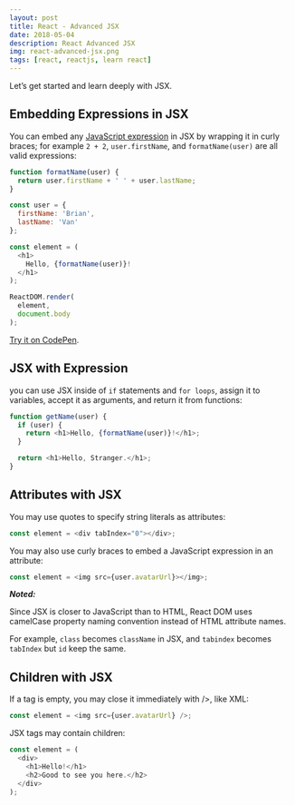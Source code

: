 ```yaml
---
layout: post
title: React - Advanced JSX
date: 2018-05-04
description: React Advanced JSX
img: react-advanced-jsx.png
tags: [react, reactjs, learn react]
---
```


Let’s get started and learn deeply with JSX.

## Embedding Expressions in JSX

You can embed any [JavaScript expression](https://developer.mozilla.org/en-US/docs/Web/JavaScript/Guide/Expressions_and_Operators#Expressions) in JSX by wrapping it in curly braces; for example `2 + 2`, `user.firstName`, and `formatName(user)` are all valid expressions:

```javascript
function formatName(user) {
  return user.firstName + ' ' + user.lastName;
}

const user = {
  firstName: 'Brian',
  lastName: 'Van'
};

const element = (
  <h1>
    Hello, {formatName(user)}!
  </h1>
);

ReactDOM.render(
  element,
  document.body
);
```

[Try it on CodePen](https://codepen.io/Bunlong/pen/RyLQMg).

## JSX with Expression

you can use JSX inside of `if` statements and `for loops`, assign it to variables, accept it as arguments, and return it from functions:

```javascript
function getName(user) {
  if (user) {
    return <h1>Hello, {formatName(user)}!</h1>;
  }

  return <h1>Hello, Stranger.</h1>;
}
```

## Attributes with JSX

You may use quotes to specify string literals as attributes:

```javascript
const element = <div tabIndex="0"></div>;
```

You may also use curly braces to embed a JavaScript expression in an attribute:

```javascript
const element = <img src={user.avatarUrl}></img>;
```

***Noted:***

Since JSX is closer to JavaScript than to HTML, React DOM uses camelCase property naming convention instead of HTML attribute names.

For example, `class` becomes `className` in JSX, and `tabindex` becomes `tabIndex` but `id` keep the same.

## Children with JSX

If a tag is empty, you may close it immediately with />, like XML:

```javascript
const element = <img src={user.avatarUrl} />;
```

JSX tags may contain children:

```javascript
const element = (
  <div>
    <h1>Hello!</h1>
    <h2>Good to see you here.</h2>
  </div>
);
```